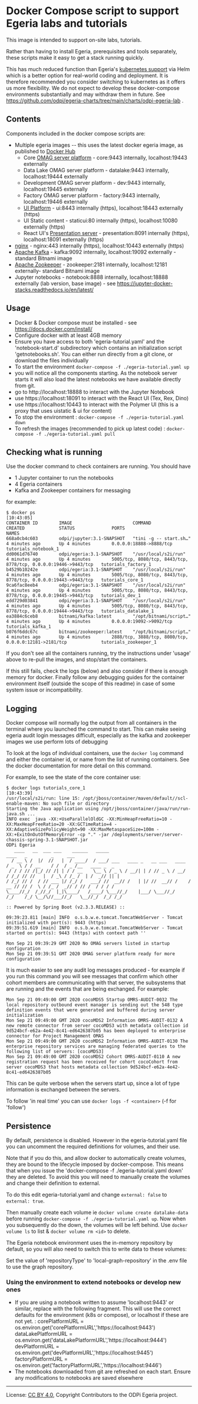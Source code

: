 <!-- SPDX-License-Identifier: CC-BY-4.0 -->
<!-- Copyright Contributors to the Egeria project. -->

# Docker Compose script to support Egeria labs and tutorials

This image is intended to support on-site labs, tutorials. 

Rather than having to install Egeria, prerequisites and tools separately, these scripts make it easy
to get a stack running quickly.

This has much reduced function than Egeria's [kubernetes support](https://github.com/odpi/egeria-charts) via Helm which is a better
option for real-world coding and deployment. 
It is therefore recommended you consider switching to kubernetes as it offers us more flexibility.
We do not expect to develop these docker-compose environments substantially and may withdraw them in future.
See https://github.com/odpi/egeria-charts/tree/main/charts/odpi-egeria-lab .

## Contents

Components included in the docker compose scripts are:
 * Multiple egeria images -- this uses the latest docker egeria image, as published to [Docker Hub](https://hub.docker.com/search?q=egeria&type=image)
   - Core [OMAG server platform](../../../../open-metadata-implementation/admin-services/docs/concepts/omag-server-platform.md) - core:9443 internally, localhost:19443 externally
   - Data Lake OMAG server platform   - datalake:9443 internally, localhost:19444 externally 
   - Development OMAG server platform - dev:9443 internally, localhost:19445 externally
   - Factory OMAG server platform    - factory:9443 internally, localhost:19446 externally
   - [UI Platform](../../../../open-metadata-implementation/user-interfaces)   - ui:8443 internally (https), localhost:18443 externally (https)
   - UI Static content     - staticui:80 internally (https), localhost:10080 externally (https)
   - React UI's [Presentation server](../../../../open-metadata-implementation/admin-services/docs/concepts/presentation-server.md)       - presentation:8091 internally (https), localhost:18091 externally (https) 
 * [nginx](https://nginx.org/en/)  - nginx:443 internally (https), localhost:10443 externally (https)
 * [Apache Kafka](../../../../developer-resources/tools/Apache-Kafka.md) - kafka:9092 internally, localhost:19092 externally - standard Bitnami image
 * [Apache Zookeeper](../../../../developer-resources/tools/Apache-Kafka.md) - zookeeper:2181 internally, localhost:12181 externally- standard Bitnami image
 * Jupyter notebooks - notebook:8888 internally, localhost:18888 externally (lab version, base image) - see https://jupyter-docker-stacks.readthedocs.io/en/latest/

## Usage

 - Docker & Docker compose must be installed - see https://docs.docker.com/install/
 - Configure docker with at least 4GB memory
 - Ensure you have access to both 'egeria-tutorial.yaml' and the 'notebook-start.d' subdirectory 
 which contains an initialization script 'getnotebooks.sh'. You can either run directly from a git 
 clone, or download the files individually
 - To start the environment `docker-compose -f ./egeria-tutorial.yaml up`
 - you will notice all the components starting. As the notebook server starts it will also load
   the latest notebooks we have available directly from git.
 - go to http://localhost:18888 to interact with the Jupyter Notebook
 - use https://localhost:18091 to interact with the React UI (Tex, Rex, Dino)
 - use https://localhost:10443 to interact with the Polymer UI (this is a proxy that uses uistatic & ui for content)
 - To stop the environment : `docker-compose -f ./egeria-tutorial.yaml down`
 - To refresh the images (recommended to pick up latest code) : `docker-compose -f ./egeria-tutorial.yaml pull`
 
 ## Checking what is running
 
 Use the docker command to check containers are running. You should have
 * 1 Jupyter container to run the notebooks
 * 4 Egeria containers
 * Kafka and Zookeeper containers for messaging
 
 for example:
 ```
$ docker ps                                                                                                                                                                                                                                                                                                                            [10:43:05]
CONTAINER ID        IMAGE                       COMMAND                  CREATED             STATUS              PORTS                                                             NAMES
668a0cb4c603        odpi/jupyter:3.1-SNAPSHOT   "tini -g -- start.sh…"   4 minutes ago       Up 4 minutes        0.0.0.0:18888->8888/tcp                                           tutorials_notebook_1
dd0061d76740        odpi/egeria:3.1-SNAPSHOT    "/usr/local/s2i/run"     4 minutes ago       Up 4 minutes        5005/tcp, 8080/tcp, 8443/tcp, 8778/tcp, 0.0.0.0:19446->9443/tcp   tutorials_factory_1
b4529b10242e        odpi/egeria:3.1-SNAPSHOT    "/usr/local/s2i/run"     4 minutes ago       Up 4 minutes        5005/tcp, 8080/tcp, 8443/tcp, 8778/tcp, 0.0.0.0:19443->9443/tcp   tutorials_core_1
9ca6fac8eeb4        odpi/egeria:3.1-SNAPSHOT    "/usr/local/s2i/run"     4 minutes ago       Up 4 minutes        5005/tcp, 8080/tcp, 8443/tcp, 8778/tcp, 0.0.0.0:19445->9443/tcp   tutorials_dev_1
edd729d03841        odpi/egeria:3.1-SNAPSHOT    "/usr/local/s2i/run"     4 minutes ago       Up 4 minutes        5005/tcp, 8080/tcp, 8443/tcp, 8778/tcp, 0.0.0.0:19444->9443/tcp   tutorials_datalake_1
ea3884c6ceb8        bitnami/kafka:latest        "/opt/bitnami/script…"   4 minutes ago       Up 4 minutes        0.0.0.0:19092->9092/tcp                                           tutorials_kafka_1
b076f6ddc67c        bitnami/zookeeper:latest    "/opt/bitnami/script…"   4 minutes ago       Up 4 minutes        2888/tcp, 3888/tcp, 8080/tcp, 0.0.0.0:12181->2181/tcp             tutorials_zookeeper_1

```

If you don't see all the containers running, try the instructions under 'usage' above to re-pull the images, and stop/start
the containers. 

If this still fails, check the logs (below) and also consider if there is enough memory for docker. Finally follow any 
debugging guides for the container environment itself (outside the scope of this readme) in case of some system
issue or incompatibility.

 ## Logging
 
 Docker compose will normally log the output from all containers in the terminal where you launched the command
 to start. This can make seeing egeria audit login messages difficult, especially as the kafka and zookeeper
 images we use perform lots of debugging
 
 To look at the logs of individual containers, use the `docker log` command and either the container id, or name from the list 
 of running containers. See the docker documentation for more detail on this command.
 
 For example, to see the state of the core container use:
 ```
$ docker logs tutorials_core_1                                                                                                                                                                                                                                                                                                         [10:43:39]
/usr/local/s2i/run: line 15: /opt/jboss/container/maven/default//scl-enable-maven: No such file or directory
Starting the Java application using /opt/jboss/container/java/run/run-java.sh ...
INFO exec  java -XX:+UseParallelOldGC -XX:MinHeapFreeRatio=10 -XX:MaxHeapFreeRatio=20 -XX:GCTimeRatio=4 -XX:AdaptiveSizePolicyWeight=90 -XX:MaxMetaspaceSize=100m -XX:+ExitOnOutOfMemoryError -cp "." -jar /deployments/server/server-chassis-spring-3.1-SNAPSHOT.jar  
 ODPi Egeria
    ____   __  ___ ___    ______   _____                                 ____   _         _     ___
   / __ \ /  |/  //   |  / ____/  / ___/ ___   ____ _   __ ___   ____   / _  \ / / __    / /  / _ /__   ____ _  _
  / / / // /|_/ // /| | / / __    \__ \ / _ \ / __/| | / // _ \ / __/  / /_/ // //   |  / _\ / /_ /  | /  _// || |
 / /_/ // /  / // ___ |/ /_/ /   ___/ //  __// /   | |/ //  __// /    /  __ // // /  \ / /_ /  _// / // /  / / / /
 \____//_/  /_//_/  |_|\____/   /____/ \___//_/    |___/ \___//_/    /_/    /_/ \__/\//___//_/   \__//_/  /_/ /_/

 :: Powered by Spring Boot (v2.3.3.RELEASE) ::

09:39:23.811 [main] INFO  o.s.b.w.e.tomcat.TomcatWebServer - Tomcat initialized with port(s): 9443 (https)
09:39:51.619 [main] INFO  o.s.b.w.e.tomcat.TomcatWebServer - Tomcat started on port(s): 9443 (https) with context path ''

Mon Sep 21 09:39:29 GMT 2020 No OMAG servers listed in startup configuration
Mon Sep 21 09:39:51 GMT 2020 OMAG server platform ready for more configuration
```
It is much easier to see any audit log messages produced - for example if you run this command you will see messages that
confirm which other cohort members are communicating with that server, the subsystems that are running
and the events that are being exchanged.  For example:

```
Mon Sep 21 09:49:00 GMT 2020 cocoMDS5 Startup OMRS-AUDIT-0032 The local repository outbound event manager is sending out the 548 type definition events that were generated and buffered during server initialization
Mon Sep 21 09:49:00 GMT 2020 cocoMDS2 Information OMRS-AUDIT-0132 A new remote connector from server cocoMDS3 with metadata collection id 9d524bcf-e62a-4e42-8c41-ed6426387b05 has been deployed to enterprise connector for Project Management OMAS
Mon Sep 21 09:49:00 GMT 2020 cocoMDS2 Information OMRS-AUDIT-0130 The enterprise repository services are managing federated queries to the following list of servers: [cocoMDS3]
Mon Sep 21 09:49:00 GMT 2020 cocoMDS2 Cohort OMRS-AUDIT-0110 A new registration request has been received for cohort cocoCohort from server cocoMDS3 that hosts metadata collection 9d524bcf-e62a-4e42-8c41-ed6426387b05
```
This can be quite verbose when the servers start up, since a lot of type information is exchanged between the servers. 

To follow 'in real time' you can use `docker logs -f <container>` (-f for 'follow')

## Persistence
By default, persistence is disabled. However in the egeria-tutorial.yaml file you can uncomment the required 
definitions for volumes, and their use. 

Note that if you do this, and allow docker to automatically create volumes, they are bound to the lifecycle imposed by docker-compose. This means that when you issue the 'docker-compose -f ./egeria-tutorial.yaml down' they are deleted. To avoid this you will need to manually create the volumes and change their definition to external.

To do this edit egeria-tutorial.yaml and change `external: false` to `external: true`.

Then manually create each volume ie `docker volume create datalake-data` before running `docker-compose -f ./egeria-tutorial.yaml up`. Now when you subsequently do the down, the volumes will be left behind. Use `docker volume ls` to list & `docker volume rm <id>` to delete.

The Egeria notebook environment uses the in-memory repository by default, so you will also need to switch this to write data to these volumes:

Set the value of 'repositoryType' to 'local-graph-repository' in the .env file to use the graph repository.

 ### Using the environment to extend notebooks or develop new ones
 
  - If you are using a notebook written to assume 'localhost:9443' or similar, replace with the following fragment. This will use the correct defaults for the environment (k8s or compose), or localhost if these are not yet. :
  corePlatformURL     = os.environ.get('corePlatformURL','https://localhost:9443')
  dataLakePlatformURL = os.environ.get('dataLakePlatformURL','https://localhost:9444')
  devPlatformURL      = os.environ.get('devPlatformURL','https://localhost:9445')
  factoryPlatformURL  = os.environ.get('factoryPlatformURL','https://localhost:9446')
 - The notebooks downloaded from git are refreshed on each start. Ensure any modifications to notebooks are saved elsewhere




----
License: [CC BY 4.0](https://creativecommons.org/licenses/by/4.0/),
Copyright Contributors to the ODPi Egeria project.
